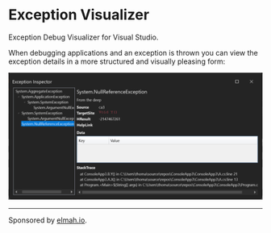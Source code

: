 Exception Visualizer
====================

Exception Debug Visualizer for Visual Studio.

When debugging applications and an exception is thrown you can view the exception details in a more structured and visually pleasing form:

![Exception Visualizer](screenshot.png)

---

Sponsored by [elmah.io](https://elmah.io).